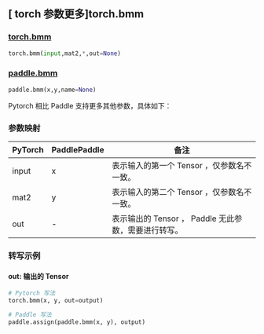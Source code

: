 ## [ torch 参数更多]torch.bmm

### [torch.bmm](https://pytorch.org/docs/stable/generated/torch.bmm.html?highlight=bmm#torch.bmm)

```python
torch.bmm(input,mat2,*,out=None)
```

### [paddle.bmm](https://www.paddlepaddle.org.cn/documentation/docs/zh/api/paddle/bmm_cn.html)

```python
paddle.bmm(x,y,name=None)
```

Pytorch 相比 Paddle 支持更多其他参数，具体如下：

### 参数映射
| PyTorch | PaddlePaddle | 备注 |
| ------- | ------- | ------- |
| input | x | 表示输入的第一个 Tensor ，仅参数名不一致。 |
| mat2 | y | 表示输入的第二个 Tensor ，仅参数名不一致。 |
| out | - | 表示输出的 Tensor ， Paddle 无此参数，需要进行转写。 |

### 转写示例

#### out: 输出的 Tensor

```python
# Pytorch 写法
torch.bmm(x, y, out=output)

# Paddle 写法
paddle.assign(paddle.bmm(x, y), output)
```
